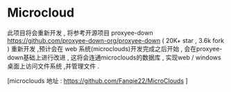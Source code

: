 # Microcloud

此项目将会重新开发 , 将参考开源项目 proxyee-down https://github.com/proxyee-down-org/proxyee-down ( 20K+ star , 3.6k fork  ) 重新开发 ,预计会在 web 系统(microclouds)开发完成之后开始 , 会在proxyee-down基础上进行改进 , 这将会连通microclouds的数据库 , 实现web / windows 桌面上访问文件系统 ,并管理文件 .

[microclouds 地址 : https://github.com/Fanqie22/MicroClouds ]

